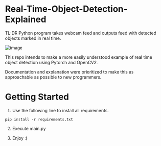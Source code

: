 # Real-Time-Object-Detection-Explained

TL:DR Python program takes webcam feed and outputs feed with detected objects marked in real time.

![image](https://user-images.githubusercontent.com/72110751/206959297-6484a343-663a-4b6e-9c30-8b24df0913f9.png)


This repo intends to make a more easily understood example of real time object detection using Pytorch and OpenCV2.

Documentation and explanation were prioritized to make this as approachable as possible to new programmers.

# Getting Started

1) Use the following line to install all requirements.

```
pip install -r requirements.txt
```

2) Execute main.py

3) Enjoy :)
